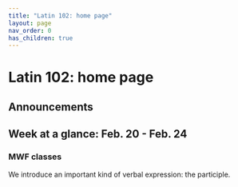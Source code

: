 ```yaml
---
title: "Latin 102: home page"
layout: page
nav_order: 0
has_children: true
---
```



# Latin 102: home page


## Announcements


## Week at a glance: Feb. 20 - Feb. 24

 
### MWF classes

We introduce an important kind of verbal expression: the participle.


